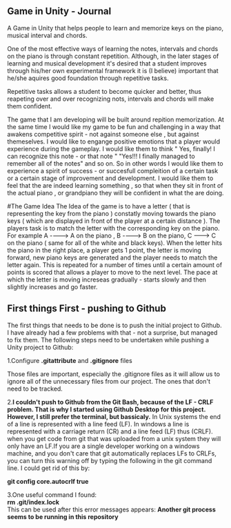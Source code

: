 ## Game in Unity - Journal 

A Game in Unity that helps people to learn and memorize keys on the piano, musical interval and chords. 

One of the most effective ways of learning the notes, intervals and chords on the piano is through constant repetition. Although, in the later stages of learning and musical development it's desired that a student improves through his/her own experimental framework it is (I believe) important that he/she aquires good foundation through repetitive tasks.

Repetitive tasks allows a student to become quicker and better, thus reapeting over and over recognizing nots, intervals and chords will make them confident. 

The game that I am developing will be built around repition memorization. At the same time I would like my game to be fun and challenging in a way that awakens competitive spirit - not against someone else , but against themeselves. I would like to engange positive emotions that a player would experience during the gameplay. I would like them to think " Yes, finally! I can recognize this note - or that note " "Yes!!! I finally managed to remember all of the notes" and so on. So in other words I would like them to experience a spirit of success - or succesfull compleition of a certain task or a certain stage of improvement and development. I would like them to feel that the are indeed learning something , so that when they sit in front of the actual piano , or grandpiano they will be confident in what the are doing.

#The Game Idea
The Idea of the game is to have a letter ( that is representing the key from the piano ) constatly moving towards the piano keys  ( which are displayed in front of the player at a certain distance ). The players task is to match the letter with the corresponding key on the piano. For example A ----> A on the piano , B ----> B on the piano, C ---> C on the piano ( same for all of the white and black keys). When the letter hits the piano in the right place, a player gets 1 point, the letter is moving forward, new piano keys are generated and the player needs to match the letter again. This is repeated for a number of times until a certain amount of points is scored that allows a player to move to the next level. The pace at which the letter is moving increseas gradually - starts slowly and then slightly increases and go faster.

## First things First - pushing to Github 
The first things that needs to be done is to push the initial project to Github. I have already had a few problems with that - not a surprise, but managed to fix them. The following steps need to be undertaken while pushing a Unity project to Github: 

1.Configure **.gitattribute** and **.gitignore** files 

Those files are important, especially the .gitignore files as it will allow us to ignore all of the unnecessary files from our project. The ones that don't need to be tracked. 


2.**I couldn't push to Github from the Git Bash, because of the LF - CRLF problem. That is why I started using Github Desktop for this project. However, I still prefer the terminal, but bassicaly.** In Unix systems the end of a line is represented with a line feed (LF). In windows a line is represented with a carriage return (CR) and a line feed (LF) thus (CRLF). when you get code from git that was uploaded from a unix system they will only have an LF.If you are a single developer working on a windows machine, and you don't care that git automatically replaces LFs to CRLFs, you can turn this warning off by typing the following in the git command line. I could get rid of this by: 

**git config core.autocrlf true**

3.One useful command I found:\
**rm .git/index.lock**\
This can be used after this error messages appears: **Another git process seems to be running in this repository**




